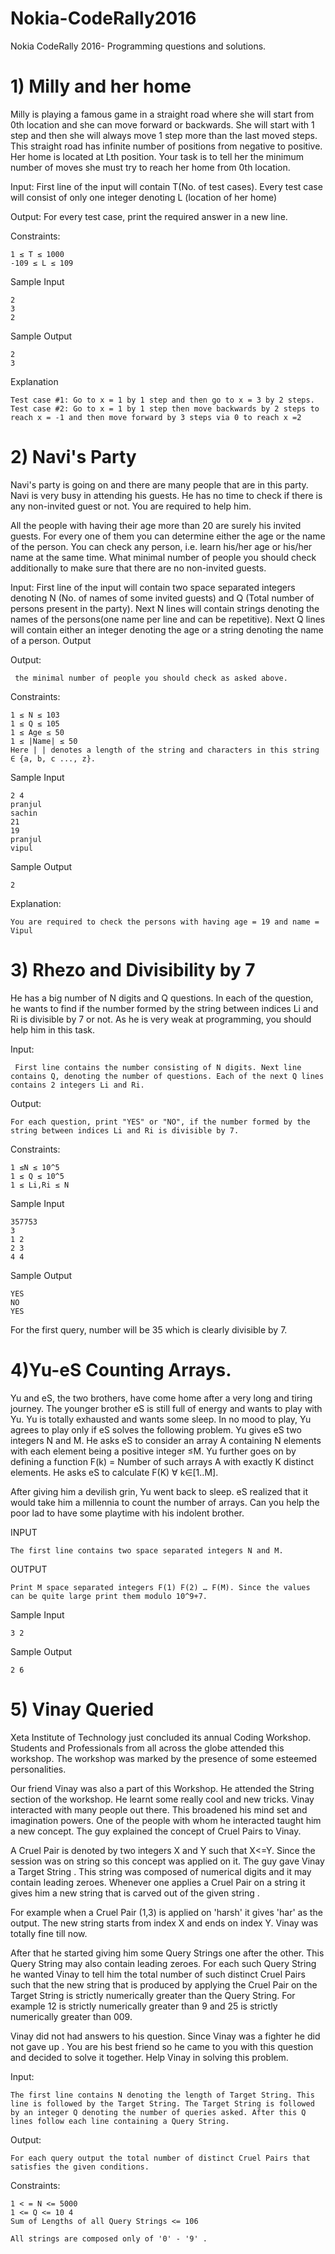 # Nokia-CodeRally2016

Nokia CodeRally 2016- Programming questions and solutions.

# 1) Milly and her home

Milly is playing a famous game in a straight road where she will start from 0th location and she can move forward or backwards. She will start with 1 step and then she will always move 1 step more than the last moved steps. This straight road has infinite number of positions from negative to positive. Her home is located at Lth position. Your task is to tell her the minimum number of moves she must try to reach her home from 0th location.

Input:
First line of the input will contain T(No. of test cases).
Every test case will consist of only one integer denoting L (location of her home)

Output:
For every test case, print the required answer in a new line.

Constraints:

    1 ≤ T ≤ 1000
    -109 ≤ L ≤ 109

Sample Input

    2
    3
    2

Sample Output

    2
    3

Explanation
        
    Test case #1: Go to x = 1 by 1 step and then go to x = 3 by 2 steps.
    Test case #2: Go to x = 1 by 1 step then move backwards by 2 steps to reach x = -1 and then move forward by 3 steps via 0 to reach x =2


# 2) Navi's Party

Navi's party is going on and there are many people that are in this party. Navi is very busy in attending his guests. He has no time to check if there is any non-invited guest or not. You are required to help him.

All the people with having their age more than 20 are surely his invited guests. For every one of them you can determine either the age or the name of the person. You can check any person, i.e. learn his/her age or his/her name at the same time. What minimal number of people you should check additionally to make sure that there are no non-invited guests.

Input:
First line of the input will contain two space separated integers denoting N (No. of names of some invited guests) and Q (Total number of persons present in the party).
Next N lines will contain strings denoting the names of the persons(one name per line and can be repetitive).
Next Q lines will contain either an integer denoting the age or a string denoting the name of a person.
Output

Output:
     
     the minimal number of people you should check as asked above.

Constraints:
    
    1 ≤ N ≤ 103
    1 ≤ Q ≤ 105
    1 ≤ Age ≤ 50
    1 ≤ |Name| ≤ 50
    Here | | denotes a length of the string and characters in this string ∈ {a, b, c ..., z}.

Sample Input 

    2 4
    pranjul
    sachin
    21
    19
    pranjul
    vipul

Sample Output
    
    2

Explanation:

    You are required to check the persons with having age = 19 and name = Vipul


# 3) Rhezo and Divisibility by 7

He has a big number of N digits and Q questions. In each of the question, he wants to find if the number formed by the string between indices Li and Ri is divisible by 7 or not. As he is very weak at programming, you should help him in this task.

Input:

     First line contains the number consisting of N digits. Next line contains Q, denoting the number of questions. Each of the next Q lines contains 2 integers Li and Ri.

Output:

    For each question, print "YES" or "NO", if the number formed by the string between indices Li and Ri is divisible by 7.

Constraints:
    
    1 ≤N ≤ 10^5
    1 ≤ Q ≤ 10^5
    1 ≤ Li,Ri ≤ N

Sample Input

    357753
    3
    1 2
    2 3
    4 4

Sample Output
    
    YES
    NO
    YES

For the first query, number will be 35 which is clearly divisible by 7.


# 4)Yu-eS Counting Arrays.

Yu and eS, the two brothers, have come home after a very long and tiring journey. The younger brother eS is still full of energy and wants to play with Yu. Yu is totally exhausted and wants some sleep. In no mood to play, Yu agrees to play only if eS solves the following problem. Yu gives eS two integers N and M. He asks eS to consider an array A containing N elements with each element being a positive integer ≤M. Yu further goes on by defining a function F(k) = Number of such arrays A with exactly K distinct elements. He asks eS to calculate F(K) ∀ k∈[1..M].

After giving him a devilish grin, Yu went back to sleep. eS realized that it would take him a millennia to count the number of arrays. Can you help the poor lad to have some playtime with his indolent brother.

INPUT
    
    The first line contains two space separated integers N and M.

OUTPUT

    Print M space separated integers F(1) F(2) … F(M). Since the values can be quite large print them modulo 10^9+7.

Sample Input
    
    3 2

Sample Output
    
    2 6 

# 5) Vinay Queried
Xeta Institute of Technology just concluded its annual Coding Workshop. Students and Professionals from all across the globe attended this workshop. The workshop was marked by the presence of some esteemed personalities.

Our friend Vinay was also a part of this Workshop. He attended the String section of the workshop. He learnt some really cool and new tricks. Vinay interacted with many people out there. This broadened his mind set and imagination powers. One of the people with whom he interacted taught him a new concept. The guy explained the concept of Cruel Pairs to Vinay.

A Cruel Pair is denoted by two integers X and Y such that X<=Y. Since the session was on string so this concept was applied on it. The guy gave Vinay a Target String . This string was composed of numerical digits and it may contain leading zeroes. Whenever one applies a Cruel Pair on a string it gives him a new string that is carved out of the given string .

For example when a Cruel Pair (1,3) is applied on 'harsh' it gives 'har' as the output. The new string starts from index X and ends on index Y. Vinay was totally fine till now.

After that he started giving him some Query Strings one after the other. This Query String may also contain leading zeroes. For each such Query String he wanted Vinay to tell him the total number of such distinct Cruel Pairs such that the new string that is produced by applying the Cruel Pair on the Target String is strictly numerically greater than the Query String. For example 12 is strictly numerically greater than 9 and 25 is strictly numerically greater than 009.

Vinay did not had answers to his question. Since Vinay was a fighter he did not gave up . You are his best friend so he came to you with this question and decided to solve it together. Help Vinay in solving this problem.



Input:

    The first line contains N denoting the length of Target String. This line is followed by the Target String. The Target String is followed by an integer Q denoting the number of queries asked. After this Q lines follow each line containing a Query String.

Output:

    For each query output the total number of distinct Cruel Pairs that satisfies the given conditions.

Constraints:

    1 < = N <= 5000
    1 <= Q <= 10 4
    Sum of Lengths of all Query Strings <= 106

    All strings are composed only of '0' - '9' .

